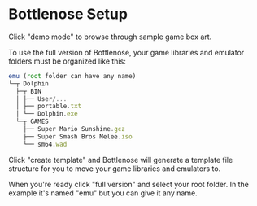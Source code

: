 # Bottlenose Setup

Click "demo mode" to browse through sample game box art.

To use the full version of Bottlenose, your game libraries and emulator folders must be organized like this:

```javascript
emu (root folder can have any name)
└─┬ Dolphin
  ├─┬ BIN
  │ ├── User/...
  │ ├── portable.txt
  │ └── Dolphin.exe
  └─┬ GAMES
    ├── Super Mario Sunshine.gcz
    ├── Super Smash Bros Melee.iso
    └── sm64.wad
```

Click "create template" and Bottlenose will generate a template file structure for you to move your game libraries and emulators to.

When you're ready click "full version" and select your root folder.  In the example it's named "emu" but you can give it any name.
